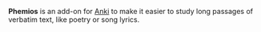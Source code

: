 **Phemios** is an add-on for
[Anki](http://ankisrs.net) to make it easier to study long passages of verbatim
text, like poetry or song lyrics.